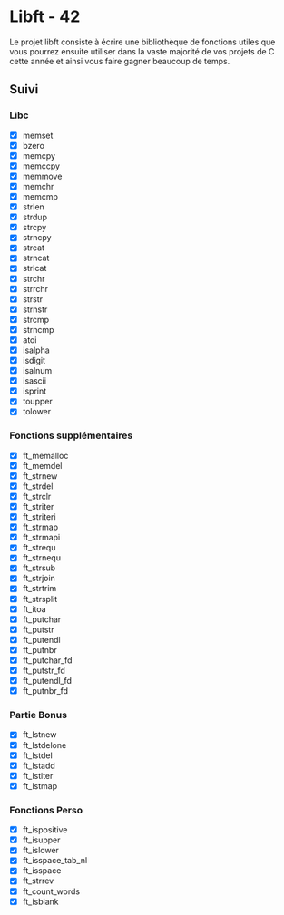 # Libft - 42

Le projet libft consiste à écrire une bibliothèque de fonctions utiles que vous 
pourrez ensuite utiliser dans la vaste majorité de vos projets de C cette année
et ainsi vous faire gagner beaucoup de temps.

## Suivi

### Libc

* [x] memset
* [x] bzero
* [x] memcpy
* [x] memccpy
* [x] memmove
* [x] memchr
* [x] memcmp
* [x] strlen
* [x] strdup
* [x] strcpy
* [x] strncpy
* [x] strcat
* [x] strncat
* [x] strlcat
* [x] strchr
* [x] strrchr
* [x] strstr
* [x] strnstr
* [x] strcmp
* [x] strncmp
* [x] atoi
* [x] isalpha
* [x] isdigit
* [x] isalnum
* [x] isascii
* [x] isprint
* [x] toupper
* [x] tolower

### Fonctions supplémentaires

* [x] ft_memalloc
* [x] ft_memdel
* [x] ft_strnew
* [x] ft_strdel
* [x] ft_strclr
* [x] ft_striter
* [x] ft_striteri
* [x] ft_strmap
* [x] ft_strmapi
* [x] ft_strequ
* [x] ft_strnequ
* [x] ft_strsub
* [x] ft_strjoin
* [x] ft_strtrim
* [x] ft_strsplit
* [x] ft_itoa
* [x] ft_putchar
* [x] ft_putstr
* [x] ft_putendl
* [x] ft_putnbr
* [x] ft_putchar_fd
* [x] ft_putstr_fd
* [x] ft_putendl_fd
* [x] ft_putnbr_fd

### Partie Bonus

* [x] ft_lstnew
* [x] ft_lstdelone
* [x] ft_lstdel
* [x] ft_lstadd
* [x] ft_lstiter
* [x] ft_lstmap

### Fonctions Perso

* [x] ft_ispositive
* [x] ft_isupper
* [x] ft_islower
* [x] ft_isspace_tab_nl
* [x] ft_isspace
* [x] ft_strrev
* [x] ft_count_words
* [x] ft_isblank

